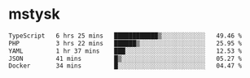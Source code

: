 # mstysk

<!--START_SECTION:waka-->

```txt
TypeScript   6 hrs 25 mins   ████████████▒░░░░░░░░░░░░   49.46 %
PHP          3 hrs 22 mins   ██████▒░░░░░░░░░░░░░░░░░░   25.95 %
YAML         1 hr 37 mins    ███░░░░░░░░░░░░░░░░░░░░░░   12.53 %
JSON         41 mins         █▒░░░░░░░░░░░░░░░░░░░░░░░   05.27 %
Docker       34 mins         █░░░░░░░░░░░░░░░░░░░░░░░░   04.47 %
```

<!--END_SECTION:waka-->
